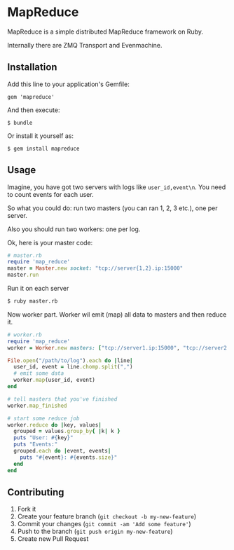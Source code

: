 # MapReduce

MapReduce is a simple distributed MapReduce framework on Ruby.

Internally there are ZMQ Transport and Evenmachine.

## Installation

Add this line to your application's Gemfile:

    gem 'mapreduce'

And then execute:

    $ bundle

Or install it yourself as:

    $ gem install mapreduce

## Usage

Imagine, you have got two servers with logs like `user_id,event\n`. You need to count events for each user.

So what you could do: run two masters (you can ran 1, 2, 3 etc.), one per server.

Also you should run two workers: one per log.

Ok, here is your master code:

```ruby
# master.rb
require 'map_reduce'
master = Master.new socket: "tcp://server{1,2}.ip:15000"
master.run
```

Run it on each server

```bash
$ ruby master.rb
```

Now worker part. Worker wil emit (map) all data to masters and then reduce it.

```ruby
# worker.rb
require 'map_reduce'
worker = Worker.new masters: ["tcp://server1.ip:15000", "tcp://server2.ip:15000"], type: :sync

File.open("/path/to/log").each do |line|
  user_id, event = line.chomp.split(",")
  # emit some data
  worker.map(user_id, event)
end

# tell masters that you've finished
worker.map_finished

# start some reduce job
worker.reduce do |key, values|
  grouped = values.group_by{ |k| k }
  puts "User: #{key}"
  puts "Events:"
  grouped.each do |event, events|
    puts "#{event}: #{events.size}"
  end
end
```

## Contributing

1. Fork it
2. Create your feature branch (`git checkout -b my-new-feature`)
3. Commit your changes (`git commit -am 'Add some feature'`)
4. Push to the branch (`git push origin my-new-feature`)
5. Create new Pull Request